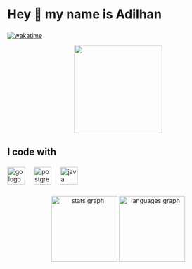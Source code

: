 <h1 align="left">Hey 👋 my name is Adilhan</h1>

###
[![wakatime](https://wakatime.com/badge/user/ed4d1b09-fa0b-4255-811a-6d676fa4d83e.svg)](https://wakatime.com/@ed4d1b09-fa0b-4255-811a-6d676fa4d83e)
<br clear="both">

<div align="center">
  <img height="200" src="https://static.wikia.nocookie.net/009dfb2f-0f04-4d80-8189-60da90f93170/scale-to-width/755"  />
</div>

###

<h2 align="left">I code with</h2>

###

<div align="left">
  <img src="https://cdn.simpleicons.org/go/00ADD8" height="40" alt="go logo"  />
  <img width="12" />
  <img src="https://cdn.jsdelivr.net/gh/devicons/devicon/icons/postgresql/postgresql-original.svg" height="40" alt="postgresql logo"  />
  <img width="12" />
  <img src="https://cdn.jsdelivr.net/gh/devicons/devicon/icons/java/java-original.svg" height="40" alt="java logo"  />
</div>

###

<div align="center">
  <img src="https://github-readme-stats.vercel.app/api?username=bigxxby&hide_title=false&hide_rank=false&show_icons=true&include_all_commits=true&count_private=true&disable_animations=false&theme=dracula&locale=en&hide_border=false&order=1" height="150" alt="stats graph"  />
  <img src="https://github-readme-stats.vercel.app/api/top-langs?username=bigxxby&locale=en&hide_title=false&layout=compact&card_width=320&langs_count=5&theme=dracula&hide_border=false&order=2" height="150" alt="languages graph"  />
</div>


